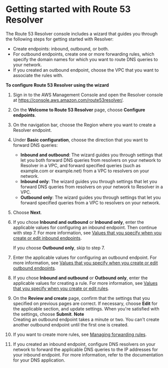 # Getting started with Route 53 Resolver<a name="resolver-getting-started"></a>

The Route 53 Resolver console includes a wizard that guides you through the following steps for getting started with Resolver:
+ Create endpoints: inbound, outbound, or both\.
+ For outbound endpoints, create one or more forwarding rules, which specify the domain names for which you want to route DNS queries to your network\.
+ If you created an outbound endpoint, choose the VPC that you want to associate the rules with\.<a name="resolver-getting-started-procedure"></a>

**To configure Route 53 Resolver using the wizard**

1. Sign in to the AWS Management Console and open the Resolver console at [https://console\.aws\.amazon\.com/route53resolver/](https://console.aws.amazon.com/route53resolver/)\.

1. On the **Welcome to Route 53 Resolver** page, choose **Configure endpoints**\.

1. On the navigation bar, choose the Region where you want to create a Resolver endpoint\.

1. Under **Basic configuration**, choose the direction that you want to forward DNS queries:
   + **Inbound and outbound**: The wizard guides you through settings that let you both forward DNS queries from resolvers on your network to Resolver in a VPC, and forward specified queries \(such as example\.com or example\.net\) from a VPC to resolvers on your network\. 
   + **Inbound only**: The wizard guides you through settings that let you forward DNS queries from resolvers on your network to Resolver in a VPC\.
   + **Outbound only**: The wizard guides you through settings that let you forward specified queries from a VPC to resolvers on your network\.

1. Choose **Next**\.

1. If you chose **Inbound and outbound** or **Inbound only**, enter the applicable values for configuring an inbound endpoint\. Then continue with step 7\. For more information, see [Values that you specify when you create or edit inbound endpoints](resolver-forwarding-inbound-queries.md#resolver-forwarding-inbound-queries-values)\.

   If you choose **Outbound only**, skip to step 7\.

1. Enter the applicable values for configuring an outbound endpoint\. For more information, see [Values that you specify when you create or edit outbound endpoints](resolver-forwarding-outbound-queries.md#resolver-forwarding-outbound-queries-endpoint-values)\.

1. If you chose **Inbound and outbound** or **Outbound only**, enter the applicable values for creating a rule\. For more information, see [Values that you specify when you create or edit rules](resolver-forwarding-outbound-queries.md#resolver-forwarding-outbound-queries-rule-values)\.

1. On the **Review and create** page, confirm that the settings that you specified on previous pages are correct\. If necessary, choose **Edit** for the applicable section, and update settings\. When you're satisfied with the settings, choose **Submit**\.
**Note**  
Creating an outbound endpoint takes a minute or two\. You can't create another outbound endpoint until the first one is created\.

1. If you want to create more rules, see [Managing forwarding rules](resolver-rules-managing.md)\.

1. If you created an inbound endpoint, configure DNS resolvers on your network to forward the applicable DNS queries to the IP addresses for your inbound endpoint\. For more information, refer to the documentation for your DNS application\.